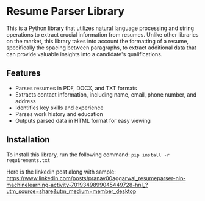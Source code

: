 # Resume Parser Library

This is a Python library that utilizes natural language processing and string operations to extract crucial information from resumes. Unlike other libraries on the market, this library takes into account the formatting of a resume, specifically the spacing between paragraphs, to extract additional data that can provide valuable insights into a candidate's qualifications.

## Features

- Parses resumes in PDF, DOCX, and TXT formats
- Extracts contact information, including name, email, phone number, and address
- Identifies key skills and experience
- Parses work history and education
- Outputs parsed data in HTML format for easy viewing

## Installation

To install this library, run the following command:
```pip install -r requirements.txt```

Here is the linkedin post along with sample: https://www.linkedin.com/posts/pranav00aggarwal_resumeparser-nlp-machinelearning-activity-7019349899045449728-hnI_?utm_source=share&utm_medium=member_desktop
